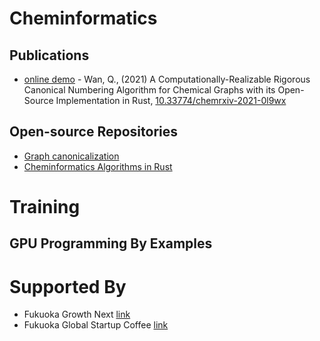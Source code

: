 # Cheminformatics

## Publications
- [online demo](https://m67wz.sse.codesandbox.io) - Wan, Q., (2021) A Computationally-Realizable Rigorous Canonical Numbering Algorithm for Chemical Graphs with its Open-Source Implementation in Rust, [10.33774/chemrxiv-2021-0l9wx](https://chemrxiv.org/engage/chemrxiv/article-details/61498e006fc3a86839a79037)

## Open-source Repositories
- [Graph canonicalization](https://github.com/chiral-data/rust-canonical-numbering)
- [Cheminformatics Algorithms in Rust](https://github.com/chiral-data/rust-chem)

# Training

## GPU Programming By Examples


# Supported By
- Fukuoka Growth Next [link](https://growth-next.com/)
- Fukuoka Global Startup Coffee [link](https://startupcafe.jp/en/top-en/)